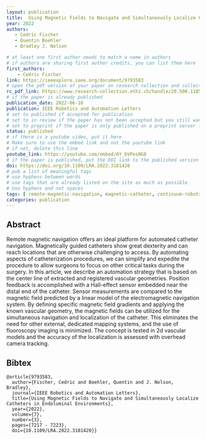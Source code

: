```yaml
---
layout: publication
title:  Using Magnetic Fields to Navigate and Simultaneously Localize Catheters in Endoluminal Environments
year: 2022
authors: 
   - Cedric Fischer
   - Quentin Boehler
   - Bradley J. Nelson

# at least one first author needs to match a name in authors
# if authors are sharing first author credits, you can list them here
first_authors: 
    - Cedric Fischer
link: https://ieeexplore.ieee.org/document/9793583
# open the pdf version of your paper on research collection and collect the link there
rc_pdf_link: https://www.research-collection.ethz.ch/handle/20.500.11850/551965
# if the paper is already published
publication_date: 2022-06-10
publication: IEEE Robotics and Automation Letters
# set to published if accepted for publication
# set to in review if the paper has not been accepted but you still want a web presence for it
# set to preprint if the paper is only published on a preprint server like arxiv
status: published
# if there is a youtube video, put it here
# Make sure to use the embed link and not the youtube link
# if not, delete this line
youtube_link: https://youtube.com/embed/6Y_bVPesNG8
# if the paper is published, put the DOI link to the published version
doi: https://doi.org/10.1109/LRA.2022.3181420
# pub a list of meaningful tags
# use hyphens between words
# use tags that are already listed on the site as much as possible
# Use hyphens and not spaces
tags: [ remote-magnetic-navigation, magnetic-catheter, continuum-robots, localization]
categories: publication
---
```


<!--
# The following are only suggestions of content that you can include on your publication.  
# Feel free to format this part as you prefer.)
-->

## Abstract ##
Remote magnetic navigation offers an ideal platform for automated catheter navigation. Magnetically guided catheters show great dexterity and can reach locations that are otherwise challenging to access. By automating aspects of catheterization procedures, we can simplify and expedite the procedure to allow surgeons to focus on other critical tasks during the surgery. In this article, we describe an automation strategy that is based on the center line of extracted and registered vascular geometries. Position feedback is accomplished with a Hall-effect sensor embedded near the distal end of the catheter. Sensor measurements are compared to the magnetic field predicted by a linear model of the electromagnetic navigation system. By defining specific magnetic field gradients and applying the known vascular geometry, the magnetic fields can be utilized for the simultaneous navigation and localization of the catheter. This eliminates the need for other external, dedicated mapping systems, and the use of fluoroscopy imaging is minimized. The concept is tested in 2d vascular models and the accuracy of the localization is assessed with overhead camera tracking.

## Bibtex ##
~~~
@article{9793583,
  author={Fischer, Cedric and Boehler, Quentin and J. Nelson, Bradley},
  journal={IEEE Robotics and Automation Letters}, 
  title={Using Magnetic Fields to Navigate and Simultaneously Localize Catheters in Endoluminal Environments}, 
  year={2022},
  volume={7},
  number={3},
  pages={7217 - 7223},
  doi={10.1109/LRA.2022.3181420}}
~~~